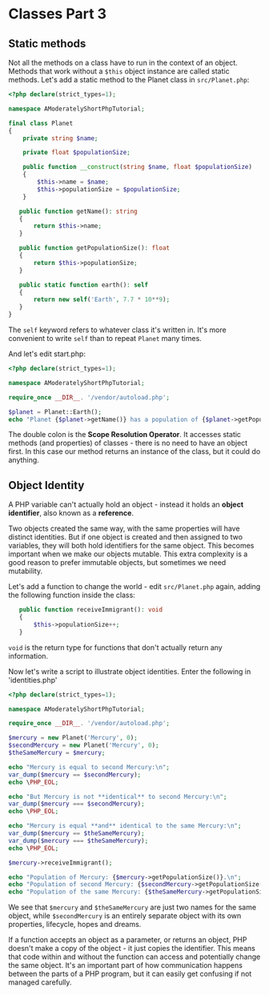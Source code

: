 # Classes Part 3

## Static methods

Not all the methods on a class have to run in the context of an object. Methods that work without a `$this` object
instance are called static methods. Let's add a static method to the Planet class in `src/Planet.php`:

```php
<?php declare(strict_types=1);

namespace AModeratelyShortPhpTutorial;

final class Planet
{
    private string $name;

    private float $populationSize;

    public function __construct(string $name, float $populationSize)
    {
        $this->name = $name;
        $this->populationSize = $populationSize;
    }

   public function getName(): string
   {
       return $this->name;
   }

   public function getPopulationSize(): float
   {
       return $this->populationSize;
   }

   public static function earth(): self
   {
       return new self('Earth', 7.7 * 10**9);
   }
}
```

<!--
  Where is self officially defined? It isn't listed at https://www.php.net/manual/en/reserved.keywords.php . Only
  mentioned in passing at https://www.php.net/manual/en/language.oop5.basic.php .
  -->

The `self` keyword refers to whatever class it's written in. It's more convenient to write `self` than to repeat
`Planet` many times.

And let's edit start.php:

```php
<?php declare(strict_types=1);

namespace AModeratelyShortPhpTutorial;

require_once __DIR__. '/vendor/autoload.php';

$planet = Planet::Earth();
echo "Planet {$planet->getName()} has a population of {$planet->getPopulationSize()}.\n";
```

The double colon is the **Scope Resolution Operator**. It accesses static methods (and properties) of classes - there is
no need to have an object first. In this case our method returns an instance of the class, but it could do anything.

## Object Identity

A PHP variable can't actually hold an object - instead it holds an **object identifier**, also known as a **reference**.

Two objects created the same way, with the same properties will have distinct identities. But if one object is created
and then assigned to two variables, they will both hold identifiers for the same object. This becomes important when we
make our objects mutable. This extra complexity is a good reason to prefer immutable objects, but sometimes we need
mutability.

Let's add a function to change the world - edit `src/Planet.php` again, adding the following function inside the class:

```php
   public function receiveImmigrant(): void
   {
       $this->populationSize++;
   }
```

`void` is the return type for functions that don't actually return any information.

Now let's write a script to illustrate object identities. Enter the following in 'identities.php'

```php
<?php declare(strict_types=1);

namespace AModeratelyShortPhpTutorial;

require_once __DIR__. '/vendor/autoload.php';

$mercury = new Planet('Mercury', 0);
$secondMercury = new Planet('Mercury', 0);
$theSameMercury = $mercury;

echo "Mercury is equal to second Mercury:\n";
var_dump($mercury == $secondMercury);
echo \PHP_EOL;

echo "But Mercury is not **identical** to second Mercury:\n";
var_dump($mercury === $secondMercury);
echo \PHP_EOL;

echo "Mercury is equal **and** identical to the same Mercury:\n";
var_dump($mercury == $theSameMercury);
var_dump($mercury === $theSameMercury);
echo \PHP_EOL;

$mercury->receiveImmigrant();

echo "Population of Mercury: {$mercury->getPopulationSize()}.\n";
echo "Population of second Mercury: {$secondMercury->getPopulationSize()}.\n";
echo "Population of the same Mercury: {$theSameMercury->getPopulationSize()}.\n";
```

We see that `$mercury` and `$theSameMercury` are just two names for the same object, while `$secondMercury` is an
entirely separate object with its own properties, lifecycle, hopes and dreams.

If a function accepts an object as a parameter, or returns an object, PHP doesn't make a copy of the object - it just
copies the identifier. This means that code within and without the function can access and potentially change the same
object. It's an important part of how communication happens between the parts of a PHP program, but it can easily get
confusing if not managed carefully.